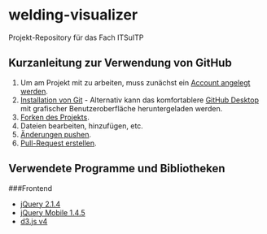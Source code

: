# welding-visualizer
Projekt-Repository für das Fach ITSuITP

## Kurzanleitung zur Verwendung von GitHub
1. Um am Projekt mit zu arbeiten, muss zunächst ein [Account angelegt werden](https://github.com/join).
2. [Installation von Git](https://git-scm.com/book/en/v2/Getting-Started-Installing-Git) - Alternativ kann das komfortablere [GitHub Desktop](https://desktop.github.com/) mit grafischer Benutzeroberfläche heruntergeladen werden.
3. [Forken des Projekts](https://guides.github.com/activities/forking/).
4. Dateien bearbeiten, hinzufügen, etc.
5. [Änderungen pushen](https://guides.github.com/activities/forking/#making-changes).
6. [Pull-Request erstellen](https://guides.github.com/activities/forking/#making-a-pull-request).

## Verwendete Programme und Bibliotheken
###Frontend
* [jQuery 2.1.4](https://jquery.com/)
* [jQuery Mobile 1.4.5](http://jquerymobile.com/)
* [d3.js v4](https://d3js.org/)
